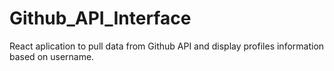 # Github_API_Interface
React aplication to pull data from Github API and display profiles information based on username.
